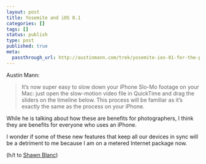 ```yaml
---
layout: post
title: Yosemite and iOS 8.1
categories: []
tags: []
status: publish
type: post
published: true
meta:
  passthrough_url: http://austinmann.com/trek/yosemite-ios-81-for-the-photographer
---
```


Austin Mann:


>It’s now super easy to slow down your iPhone Slo-Mo footage on your Mac: just open the slow-motion video file in QuickTime and drag the sliders on the timeline below. This process will be familiar as it’s exactly the same as the process on your iPhone.



While he is talking about how these are benefits for photographers, I think they are benefits for everyone who uses an iPhone.


I wonder if some of these new features that keep all our devices in sync will be a detriment to me because I am on a metered Internet package now.


(h/t to 
[Shawn Blanc](http://shawnblanc.net/2014/10/austin-mann-ios-yosemite/))
